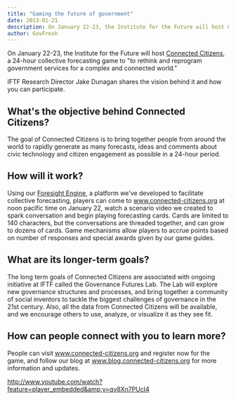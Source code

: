 ```yaml
---
title: "Gaming the future of government"
date: 2013-01-21
description: On January 22-23, the Institute for the Future will host Connected Citizens, a 24-hour collective forecasting game to "to rethink and reprogram government services for a complex and connected world."
author: GovFresh
---
```




On January 22-23, the Institute for the Future will host <a href="http://www.connected-citizens.org/">Connected Citizens</a>, a 24-hour collective forecasting game to "to rethink and reprogram government services for a complex and connected world."

IFTF Research Director Jake Dunagan shares the vision behind it and how you can participate.

<h2>What's the objective behind Connected Citizens?</h2>

The goal of Connected Citizens is to bring together people from around the world to rapidly generate as many forecasts, ideas and comments about civic technology and citizen engagement as possible in a 24-hour period. 

<h2>How will it work?</h2>

Using our <a href="http://www.iftf.org/future-now/article-detail/4-lessons-from-gaming-in-a-corporate-context/">Foresight Engine</a>, a platform we've developed to facilitate collective forecasting, players can come to <a href="http://www.connected-citizens.org">www.connected-citizens.org</a> at noon pacific time on January 22, watch a scenario video we created to spark conversation and begin playing forecasting cards. Cards are limited to 140 characters, but the conversations are threaded together, and can grow to dozens of cards. Game mechanisms allow players to accrue points based on number of responses and special awards given by our game guides. 
 
<h2>What are its longer-term goals?</h2>

The long term goals of Connected Citizens are associated with ongoing initiative at IFTF called the Governance Futures Lab. The Lab will explore new governance structures and  processes, and bring together a community of social inventors to tackle the biggest challenges of governance in the 21st century. Also, all the data from Connected Citizens will be available, and we encourage others to use, analyze, or visualize it as they see fit. 

<h2>How can people connect with you to learn more?</h2>

People can visit <a href="http://www.connected-citizens.org">www.connected-citizens.org</a> and register now for the game, and follow our blog at <a href="http://www.blog.connected-citizens.org">www.blog.connected-citizens.org</a> for more information and updates. 

http://www.youtube.com/watch?feature=player_embedded&amp;v=qv8Xn7PUcI4
